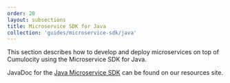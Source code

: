 ```yaml
---
order: 20
layout: subsections
title: Microservice SDK for Java
collection: 'guides/microservice-sdk/java'
---
```


This section describes how to develop and deploy microservices on top of Cumulocity using the Microservice SDK for Java.

JavaDoc for the 
<a href="http://resources.cumulocity.com/documentation/microservicesdk/current/" target="_blank">Java Microservice SDK</a> can be found on our resources site.
